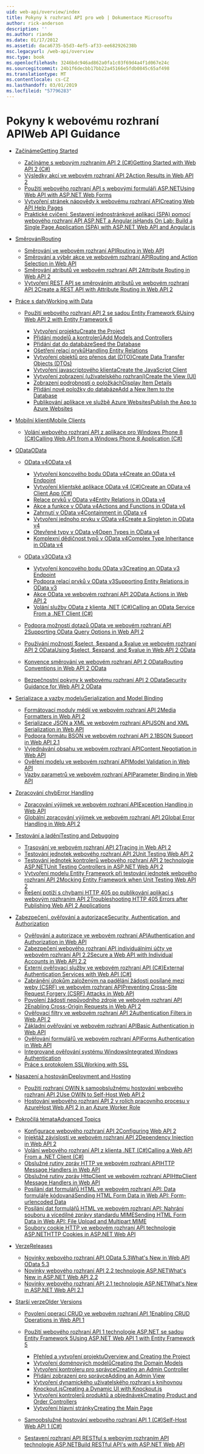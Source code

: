 ```yaml
---
uid: web-api/overview/index
title: Pokyny k rozhraní API pro web | Dokumentace Microsoftu
author: rick-anderson
description: ''
ms.author: riande
ms.date: 01/17/2012
ms.assetid: daca6735-b5d3-4ef5-af33-ee682926238b
msc.legacyurl: /web-api/overview
msc.type: book
ms.openlocfilehash: 3246bdc946ad862a0fa1c03f69d4a4f1d067e24c
ms.sourcegitcommit: 24b1f6decbb17bb22a45166e5fdb0845c65af498
ms.translationtype: MT
ms.contentlocale: cs-CZ
ms.lasthandoff: 03/01/2019
ms.locfileid: "57796283"
---
```

<a name="web-api-guidance"></a><span data-ttu-id="39b10-102">Pokyny k webovému rozhraní API</span><span class="sxs-lookup"><span data-stu-id="39b10-102">Web API Guidance</span></span>
====================
- [<span data-ttu-id="39b10-103">Začínáme</span><span class="sxs-lookup"><span data-stu-id="39b10-103">Getting Started</span></span>](getting-started-with-aspnet-web-api/index.md)

    - [<span data-ttu-id="39b10-104">Začínáme s webovým rozhraním API 2 (C#)</span><span class="sxs-lookup"><span data-stu-id="39b10-104">Getting Started with Web API 2 (C#)</span></span>](getting-started-with-aspnet-web-api/tutorial-your-first-web-api.md)
    - [<span data-ttu-id="39b10-105">Výsledky akcí ve webovém rozhraní API 2</span><span class="sxs-lookup"><span data-stu-id="39b10-105">Action Results in Web API 2</span></span>](getting-started-with-aspnet-web-api/action-results.md)
    - [<span data-ttu-id="39b10-106">Použití webového rozhraní API s webovými formuláři ASP.NET</span><span class="sxs-lookup"><span data-stu-id="39b10-106">Using Web API with ASP.NET Web Forms</span></span>](getting-started-with-aspnet-web-api/using-web-api-with-aspnet-web-forms.md)
    - [<span data-ttu-id="39b10-107">Vytvoření stránek nápovědy k webovému rozhraní API</span><span class="sxs-lookup"><span data-stu-id="39b10-107">Creating Web API Help Pages</span></span>](getting-started-with-aspnet-web-api/creating-api-help-pages.md)
    - [<span data-ttu-id="39b10-108">Praktické cvičení: Sestavení jednostránkové aplikaci (SPA) pomocí webového rozhraní API ASP.NET a Angular.js</span><span class="sxs-lookup"><span data-stu-id="39b10-108">Hands On Lab: Build a Single Page Application (SPA) with ASP.NET Web API and Angular.js</span></span>](getting-started-with-aspnet-web-api/build-a-single-page-application-spa-with-aspnet-web-api-and-angularjs.md)
- [<span data-ttu-id="39b10-109">Směrování</span><span class="sxs-lookup"><span data-stu-id="39b10-109">Routing</span></span>](web-api-routing-and-actions/index.md)

    - [<span data-ttu-id="39b10-110">Směrování ve webovém rozhraní API</span><span class="sxs-lookup"><span data-stu-id="39b10-110">Routing in Web API</span></span>](web-api-routing-and-actions/routing-in-aspnet-web-api.md)
    - [<span data-ttu-id="39b10-111">Směrování a výběr akce ve webovém rozhraní API</span><span class="sxs-lookup"><span data-stu-id="39b10-111">Routing and Action Selection in Web API</span></span>](web-api-routing-and-actions/routing-and-action-selection.md)
    - [<span data-ttu-id="39b10-112">Směrování atributů ve webovém rozhraní API 2</span><span class="sxs-lookup"><span data-stu-id="39b10-112">Attribute Routing in Web API 2</span></span>](web-api-routing-and-actions/attribute-routing-in-web-api-2.md)
    - [<span data-ttu-id="39b10-113">Vytvoření REST API se směrováním atributů ve webovém rozhraní API 2</span><span class="sxs-lookup"><span data-stu-id="39b10-113">Create a REST API with Attribute Routing in Web API 2</span></span>](web-api-routing-and-actions/create-a-rest-api-with-attribute-routing.md)
- [<span data-ttu-id="39b10-114">Práce s daty</span><span class="sxs-lookup"><span data-stu-id="39b10-114">Working with Data</span></span>](data/index.md)

    - [<span data-ttu-id="39b10-115">Použití webového rozhraní API 2 se sadou Entity Framework 6</span><span class="sxs-lookup"><span data-stu-id="39b10-115">Using Web API 2 with Entity Framework 6</span></span>](data/using-web-api-with-entity-framework/index.md)

        - [<span data-ttu-id="39b10-116">Vytvoření projektu</span><span class="sxs-lookup"><span data-stu-id="39b10-116">Create the Project</span></span>](data/using-web-api-with-entity-framework/part-1.md)
        - [<span data-ttu-id="39b10-117">Přidání modelů a kontrolerů</span><span class="sxs-lookup"><span data-stu-id="39b10-117">Add Models and Controllers</span></span>](data/using-web-api-with-entity-framework/part-2.md)
        - [<span data-ttu-id="39b10-118">Přidání dat do databáze</span><span class="sxs-lookup"><span data-stu-id="39b10-118">Seed the Database</span></span>](data/using-web-api-with-entity-framework/part-3.md)
        - [<span data-ttu-id="39b10-119">Ošetření relací prvků</span><span class="sxs-lookup"><span data-stu-id="39b10-119">Handling Entity Relations</span></span>](data/using-web-api-with-entity-framework/part-4.md)
        - [<span data-ttu-id="39b10-120">Vytvoření objektů pro přenos dat (DTO)</span><span class="sxs-lookup"><span data-stu-id="39b10-120">Create Data Transfer Objects (DTOs)</span></span>](data/using-web-api-with-entity-framework/part-5.md)
        - [<span data-ttu-id="39b10-121">Vytvoření javascriptového klienta</span><span class="sxs-lookup"><span data-stu-id="39b10-121">Create the JavaScript Client</span></span>](data/using-web-api-with-entity-framework/part-6.md)
        - [<span data-ttu-id="39b10-122">Vytvoření zobrazení (uživatelského rozhraní)</span><span class="sxs-lookup"><span data-stu-id="39b10-122">Create the View (UI)</span></span>](data/using-web-api-with-entity-framework/part-7.md)
        - [<span data-ttu-id="39b10-123">Zobrazení podrobností o položkách</span><span class="sxs-lookup"><span data-stu-id="39b10-123">Display Item Details</span></span>](data/using-web-api-with-entity-framework/part-8.md)
        - [<span data-ttu-id="39b10-124">Přidání nové položky do databáze</span><span class="sxs-lookup"><span data-stu-id="39b10-124">Add a New Item to the Database</span></span>](data/using-web-api-with-entity-framework/part-9.md)
        - [<span data-ttu-id="39b10-125">Publikování aplikace ve službě Azure Websites</span><span class="sxs-lookup"><span data-stu-id="39b10-125">Publish the App to Azure Websites</span></span>](data/using-web-api-with-entity-framework/part-10.md)
- [<span data-ttu-id="39b10-126">Mobilní klienti</span><span class="sxs-lookup"><span data-stu-id="39b10-126">Mobile Clients</span></span>](mobile-clients/index.md)

    - [<span data-ttu-id="39b10-127">Volání webového rozhraní API z aplikace pro Windows Phone 8 (C#)</span><span class="sxs-lookup"><span data-stu-id="39b10-127">Calling Web API from a Windows Phone 8 Application (C#)</span></span>](mobile-clients/calling-web-api-from-a-windows-phone-8-application.md)
- [<span data-ttu-id="39b10-128">OData</span><span class="sxs-lookup"><span data-stu-id="39b10-128">OData</span></span>](odata-support-in-aspnet-web-api/index.md)

    - [<span data-ttu-id="39b10-129">OData v4</span><span class="sxs-lookup"><span data-stu-id="39b10-129">OData v4</span></span>](odata-support-in-aspnet-web-api/odata-v4/index.md)

        - [<span data-ttu-id="39b10-130">Vytvoření koncového bodu OData v4</span><span class="sxs-lookup"><span data-stu-id="39b10-130">Create an OData v4 Endpoint</span></span>](odata-support-in-aspnet-web-api/odata-v4/create-an-odata-v4-endpoint.md)
        - [<span data-ttu-id="39b10-131">Vytvoření klientské aplikace OData v4 (C#)</span><span class="sxs-lookup"><span data-stu-id="39b10-131">Create an OData v4 Client App (C#)</span></span>](odata-support-in-aspnet-web-api/odata-v4/create-an-odata-v4-client-app.md)
        - [<span data-ttu-id="39b10-132">Relace prvků v OData v4</span><span class="sxs-lookup"><span data-stu-id="39b10-132">Entity Relations in OData v4</span></span>](odata-support-in-aspnet-web-api/odata-v4/entity-relations-in-odata-v4.md)
        - [<span data-ttu-id="39b10-133">Akce a funkce v OData v4</span><span class="sxs-lookup"><span data-stu-id="39b10-133">Actions and Functions in OData v4</span></span>](odata-support-in-aspnet-web-api/odata-v4/odata-actions-and-functions.md)
        - [<span data-ttu-id="39b10-134">Zahrnutí v OData v4</span><span class="sxs-lookup"><span data-stu-id="39b10-134">Containment in OData v4</span></span>](odata-support-in-aspnet-web-api/odata-v4/odata-containment-in-web-api-22.md)
        - [<span data-ttu-id="39b10-135">Vytvoření jednoho prvku v OData v4</span><span class="sxs-lookup"><span data-stu-id="39b10-135">Create a Singleton in OData v4</span></span>](odata-support-in-aspnet-web-api/odata-v4/using-a-singleton-in-an-odata-endpoint-in-web-api-22.md)
        - [<span data-ttu-id="39b10-136">Otevřené typy v OData v4</span><span class="sxs-lookup"><span data-stu-id="39b10-136">Open Types in OData v4</span></span>](odata-support-in-aspnet-web-api/odata-v4/use-open-types-in-odata-v4.md)
        - [<span data-ttu-id="39b10-137">Komplexní dědičnost typů v OData v4</span><span class="sxs-lookup"><span data-stu-id="39b10-137">Complex Type Inheritance in OData v4</span></span>](odata-support-in-aspnet-web-api/odata-v4/complex-type-inheritance-in-odata-v4.md)
    - [<span data-ttu-id="39b10-138">OData v3</span><span class="sxs-lookup"><span data-stu-id="39b10-138">OData v3</span></span>](odata-support-in-aspnet-web-api/odata-v3/index.md)

        - [<span data-ttu-id="39b10-139">Vytvoření koncového bodu OData v3</span><span class="sxs-lookup"><span data-stu-id="39b10-139">Creating an OData v3 Endpoint</span></span>](odata-support-in-aspnet-web-api/odata-v3/creating-an-odata-endpoint.md)
        - [<span data-ttu-id="39b10-140">Podpora relací prvků v OData v3</span><span class="sxs-lookup"><span data-stu-id="39b10-140">Supporting Entity Relations in OData v3</span></span>](odata-support-in-aspnet-web-api/odata-v3/working-with-entity-relations.md)
        - [<span data-ttu-id="39b10-141">Akce OData ve webovém rozhraní API 2</span><span class="sxs-lookup"><span data-stu-id="39b10-141">OData Actions in Web API 2</span></span>](odata-support-in-aspnet-web-api/odata-v3/odata-actions.md)
        - [<span data-ttu-id="39b10-142">Volání služby OData z klienta .NET (C#)</span><span class="sxs-lookup"><span data-stu-id="39b10-142">Calling an OData Service From a .NET Client (C#)</span></span>](odata-support-in-aspnet-web-api/odata-v3/calling-an-odata-service-from-a-net-client.md)
    - [<span data-ttu-id="39b10-143">Podpora možností dotazů OData ve webovém rozhraní API 2</span><span class="sxs-lookup"><span data-stu-id="39b10-143">Supporting OData Query Options in Web API 2</span></span>](odata-support-in-aspnet-web-api/supporting-odata-query-options.md)
    - [<span data-ttu-id="39b10-144">Používání možností $select, $expand a $value ve webovém rozhraní API 2 OData</span><span class="sxs-lookup"><span data-stu-id="39b10-144">Using $select, $expand, and $value in Web API 2 OData</span></span>](odata-support-in-aspnet-web-api/using-select-expand-and-value.md)
    - [<span data-ttu-id="39b10-145">Konvence směrování ve webovém rozhraní API 2 OData</span><span class="sxs-lookup"><span data-stu-id="39b10-145">Routing Conventions in Web API 2 OData</span></span>](odata-support-in-aspnet-web-api/odata-routing-conventions.md)
    - [<span data-ttu-id="39b10-146">Bezpečnostní pokyny k webovému rozhraní API 2 OData</span><span class="sxs-lookup"><span data-stu-id="39b10-146">Security Guidance for Web API 2 OData</span></span>](odata-support-in-aspnet-web-api/odata-security-guidance.md)
- [<span data-ttu-id="39b10-147">Serializace a vazby modelu</span><span class="sxs-lookup"><span data-stu-id="39b10-147">Serialization and Model Binding</span></span>](formats-and-model-binding/index.md)

    - [<span data-ttu-id="39b10-148">Formátovací moduly médií ve webovém rozhraní API 2</span><span class="sxs-lookup"><span data-stu-id="39b10-148">Media Formatters in Web API 2</span></span>](formats-and-model-binding/media-formatters.md)
    - [<span data-ttu-id="39b10-149">Serializace JSON a XML ve webovém rozhraní API</span><span class="sxs-lookup"><span data-stu-id="39b10-149">JSON and XML Serialization in Web API</span></span>](formats-and-model-binding/json-and-xml-serialization.md)
    - [<span data-ttu-id="39b10-150">Podpora formátu BSON ve webovém rozhraní API 2.1</span><span class="sxs-lookup"><span data-stu-id="39b10-150">BSON Support in Web API 2.1</span></span>](formats-and-model-binding/bson-support-in-web-api-21.md)
    - [<span data-ttu-id="39b10-151">Vyjednávání obsahu ve webovém rozhraní API</span><span class="sxs-lookup"><span data-stu-id="39b10-151">Content Negotiation in Web API</span></span>](formats-and-model-binding/content-negotiation.md)
    - [<span data-ttu-id="39b10-152">Ověření modelu ve webovém rozhraní API</span><span class="sxs-lookup"><span data-stu-id="39b10-152">Model Validation in Web API</span></span>](formats-and-model-binding/model-validation-in-aspnet-web-api.md)
    - [<span data-ttu-id="39b10-153">Vazby parametrů ve webovém rozhraní API</span><span class="sxs-lookup"><span data-stu-id="39b10-153">Parameter Binding in Web API</span></span>](formats-and-model-binding/parameter-binding-in-aspnet-web-api.md)
- [<span data-ttu-id="39b10-154">Zpracování chyb</span><span class="sxs-lookup"><span data-stu-id="39b10-154">Error Handling</span></span>](error-handling/index.md)

    - [<span data-ttu-id="39b10-155">Zpracování výjimek ve webovém rozhraní API</span><span class="sxs-lookup"><span data-stu-id="39b10-155">Exception Handling in Web API</span></span>](error-handling/exception-handling.md)
    - [<span data-ttu-id="39b10-156">Globální zpracování výjimek ve webovém rozhraní API 2</span><span class="sxs-lookup"><span data-stu-id="39b10-156">Global Error Handling in Web API 2</span></span>](error-handling/web-api-global-error-handling.md)
- [<span data-ttu-id="39b10-157">Testování a ladění</span><span class="sxs-lookup"><span data-stu-id="39b10-157">Testing and Debugging</span></span>](testing-and-debugging/index.md)

    - [<span data-ttu-id="39b10-158">Trasování ve webovém rozhraní API 2</span><span class="sxs-lookup"><span data-stu-id="39b10-158">Tracing in Web API 2</span></span>](testing-and-debugging/tracing-in-aspnet-web-api.md)
    - [<span data-ttu-id="39b10-159">Testování jednotek webového rozhraní API 2</span><span class="sxs-lookup"><span data-stu-id="39b10-159">Unit Testing Web API 2</span></span>](testing-and-debugging/unit-testing-with-aspnet-web-api.md)
    - [<span data-ttu-id="39b10-160">Testování jednotek kontrolerů webového rozhraní API 2 technologie ASP.NET</span><span class="sxs-lookup"><span data-stu-id="39b10-160">Unit Testing Controllers in ASP.NET Web API 2</span></span>](testing-and-debugging/unit-testing-controllers-in-web-api.md)
    - [<span data-ttu-id="39b10-161">Vytvoření modelu Entity Framework při testování jednotek webového rozhraní API 2</span><span class="sxs-lookup"><span data-stu-id="39b10-161">Mocking Entity Framework when Unit Testing Web API 2</span></span>](testing-and-debugging/mocking-entity-framework-when-unit-testing-aspnet-web-api-2.md)
    - [<span data-ttu-id="39b10-162">Řešení potíží s chybami HTTP 405 po publikování aplikací s webovým rozhraním API 2</span><span class="sxs-lookup"><span data-stu-id="39b10-162">Troubleshooting HTTP 405 Errors after Publishing Web API 2 Applications</span></span>](testing-and-debugging/troubleshooting-http-405-errors-after-publishing-web-api-applications.md)
- [<span data-ttu-id="39b10-163">Zabezpečení, ověřování a autorizace</span><span class="sxs-lookup"><span data-stu-id="39b10-163">Security, Authentication, and Authorization</span></span>](security/index.md)

    - [<span data-ttu-id="39b10-164">Ověřování a autorizace ve webovém rozhraní API</span><span class="sxs-lookup"><span data-stu-id="39b10-164">Authentication and Authorization in Web API</span></span>](security/authentication-and-authorization-in-aspnet-web-api.md)
    - [<span data-ttu-id="39b10-165">Zabezpečení webového rozhraní API individuálními účty ve webovém rozhraní API 2.2</span><span class="sxs-lookup"><span data-stu-id="39b10-165">Secure a Web API with Individual Accounts in Web API 2.2</span></span>](security/individual-accounts-in-web-api.md)
    - [<span data-ttu-id="39b10-166">Externí ověřovací služby ve webovém rozhraní API (C#)</span><span class="sxs-lookup"><span data-stu-id="39b10-166">External Authentication Services with Web API (C#)</span></span>](security/external-authentication-services.md)
    - [<span data-ttu-id="39b10-167">Zabránění útokům založeným na padělání žádosti posílané mezi weby (CSRF) ve webovém rozhraní API</span><span class="sxs-lookup"><span data-stu-id="39b10-167">Preventing Cross-Site Request Forgery (CSRF) Attacks in Web API</span></span>](security/preventing-cross-site-request-forgery-csrf-attacks.md)
    - [<span data-ttu-id="39b10-168">Povolení žádostí nepůvodního zdroje ve webovém rozhraní API 2</span><span class="sxs-lookup"><span data-stu-id="39b10-168">Enabling Cross-Origin Requests in Web API 2</span></span>](security/enabling-cross-origin-requests-in-web-api.md)
    - [<span data-ttu-id="39b10-169">Ověřovací filtry ve webovém rozhraní API 2</span><span class="sxs-lookup"><span data-stu-id="39b10-169">Authentication Filters in Web API 2</span></span>](security/authentication-filters.md)
    - [<span data-ttu-id="39b10-170">Základní ověřování ve webovém rozhraní API</span><span class="sxs-lookup"><span data-stu-id="39b10-170">Basic Authentication in Web API</span></span>](security/basic-authentication.md)
    - [<span data-ttu-id="39b10-171">Ověřování formulářů ve webovém rozhraní API</span><span class="sxs-lookup"><span data-stu-id="39b10-171">Forms Authentication in Web API</span></span>](security/forms-authentication.md)
    - [<span data-ttu-id="39b10-172">Integrované ověřování systému Windows</span><span class="sxs-lookup"><span data-stu-id="39b10-172">Integrated Windows Authentication</span></span>](security/integrated-windows-authentication.md)
    - [<span data-ttu-id="39b10-173">Práce s protokolem SSL</span><span class="sxs-lookup"><span data-stu-id="39b10-173">Working with SSL</span></span>](security/working-with-ssl-in-web-api.md)
- [<span data-ttu-id="39b10-174">Nasazení a hostování</span><span class="sxs-lookup"><span data-stu-id="39b10-174">Deployment and Hosting</span></span>](hosting-aspnet-web-api/index.md)

    - [<span data-ttu-id="39b10-175">Použití rozhraní OWIN k samoobslužnému hostování webového rozhraní API 2</span><span class="sxs-lookup"><span data-stu-id="39b10-175">Use OWIN to Self-Host Web API 2</span></span>](hosting-aspnet-web-api/use-owin-to-self-host-web-api.md)
    - [<span data-ttu-id="39b10-176">Hostování webového rozhraní API 2 v rolích pracovního procesu v Azure</span><span class="sxs-lookup"><span data-stu-id="39b10-176">Host Web API 2 in an Azure Worker Role</span></span>](hosting-aspnet-web-api/host-aspnet-web-api-in-an-azure-worker-role.md)
- [<span data-ttu-id="39b10-177">Pokročilá témata</span><span class="sxs-lookup"><span data-stu-id="39b10-177">Advanced Topics</span></span>](advanced/index.md)

    - [<span data-ttu-id="39b10-178">Konfigurace webového rozhraní API 2</span><span class="sxs-lookup"><span data-stu-id="39b10-178">Configuring Web API 2</span></span>](advanced/configuring-aspnet-web-api.md)
    - [<span data-ttu-id="39b10-179">Injektáž závislostí ve webovém rozhraní API 2</span><span class="sxs-lookup"><span data-stu-id="39b10-179">Dependency Injection in Web API 2</span></span>](advanced/dependency-injection.md)
    - [<span data-ttu-id="39b10-180">Volání webového rozhraní API z klienta .NET (C#)</span><span class="sxs-lookup"><span data-stu-id="39b10-180">Calling a Web API From a .NET Client (C#)</span></span>](advanced/calling-a-web-api-from-a-net-client.md)
    - [<span data-ttu-id="39b10-181">Obslužné rutiny zpráv HTTP ve webovém rozhraní API</span><span class="sxs-lookup"><span data-stu-id="39b10-181">HTTP Message Handlers in Web API</span></span>](advanced/http-message-handlers.md)
    - [<span data-ttu-id="39b10-182">Obslužné rutiny zpráv HttpClient ve webovém rozhraní API</span><span class="sxs-lookup"><span data-stu-id="39b10-182">HttpClient Message Handlers in Web API</span></span>](advanced/httpclient-message-handlers.md)
    - [<span data-ttu-id="39b10-183">Posílání dat formulářů HTML ve webovém rozhraní API: Data formuláře kódovaná</span><span class="sxs-lookup"><span data-stu-id="39b10-183">Sending HTML Form Data in Web API: Form-urlencoded Data</span></span>](advanced/sending-html-form-data-part-1.md)
    - [<span data-ttu-id="39b10-184">Posílání dat formulářů HTML ve webovém rozhraní API: Nahrání souboru a vícedílné zprávy standardu MIME</span><span class="sxs-lookup"><span data-stu-id="39b10-184">Sending HTML Form Data in Web API: File Upload and Multipart MIME</span></span>](advanced/sending-html-form-data-part-2.md)
    - [<span data-ttu-id="39b10-185">Soubory cookie HTTP ve webovém rozhraní API technologie ASP.NET</span><span class="sxs-lookup"><span data-stu-id="39b10-185">HTTP Cookies in ASP.NET Web API</span></span>](advanced/http-cookies.md)
- [<span data-ttu-id="39b10-186">Verze</span><span class="sxs-lookup"><span data-stu-id="39b10-186">Releases</span></span>](releases/index.md)

    - [<span data-ttu-id="39b10-187">Novinky webového rozhraní API OData 5.3</span><span class="sxs-lookup"><span data-stu-id="39b10-187">What's New in Web API OData 5.3</span></span>](releases/whats-new-in-aspnet-web-api-odata-53.md)
    - [<span data-ttu-id="39b10-188">Novinky webového rozhraní API 2.2 technologie ASP.NET</span><span class="sxs-lookup"><span data-stu-id="39b10-188">What's New in ASP.NET Web API 2.2</span></span>](releases/whats-new-in-aspnet-web-api-22.md)
    - [<span data-ttu-id="39b10-189">Novinky webového rozhraní API 2.1 technologie ASP.NET</span><span class="sxs-lookup"><span data-stu-id="39b10-189">What's New in ASP.NET Web API 2.1</span></span>](releases/whats-new-in-aspnet-web-api-21.md)
- [<span data-ttu-id="39b10-190">Starší verze</span><span class="sxs-lookup"><span data-stu-id="39b10-190">Older Versions</span></span>](older-versions/index.md)

    - [<span data-ttu-id="39b10-191">Povolení operací CRUD ve webovém rozhraní API 1</span><span class="sxs-lookup"><span data-stu-id="39b10-191">Enabling CRUD Operations in Web API 1</span></span>](older-versions/creating-a-web-api-that-supports-crud-operations.md)
    - [<span data-ttu-id="39b10-192">Použití webového rozhraní API 1 technologie ASP.NET se sadou Entity Framework 5</span><span class="sxs-lookup"><span data-stu-id="39b10-192">Using ASP.NET Web API 1 with Entity Framework 5</span></span>](older-versions/using-web-api-1-with-entity-framework-5/index.md)

        - [<span data-ttu-id="39b10-193">Přehled a vytvoření projektu</span><span class="sxs-lookup"><span data-stu-id="39b10-193">Overview and Creating the Project</span></span>](older-versions/using-web-api-1-with-entity-framework-5/using-web-api-with-entity-framework-part-1.md)
        - [<span data-ttu-id="39b10-194">Vytvoření doménových modelů</span><span class="sxs-lookup"><span data-stu-id="39b10-194">Creating the Domain Models</span></span>](older-versions/using-web-api-1-with-entity-framework-5/using-web-api-with-entity-framework-part-2.md)
        - [<span data-ttu-id="39b10-195">Vytvoření kontroleru pro správce</span><span class="sxs-lookup"><span data-stu-id="39b10-195">Creating an Admin Controller</span></span>](older-versions/using-web-api-1-with-entity-framework-5/using-web-api-with-entity-framework-part-3.md)
        - [<span data-ttu-id="39b10-196">Přidání zobrazení pro správce</span><span class="sxs-lookup"><span data-stu-id="39b10-196">Adding an Admin View</span></span>](older-versions/using-web-api-1-with-entity-framework-5/using-web-api-with-entity-framework-part-4.md)
        - [<span data-ttu-id="39b10-197">Vytvoření dynamického uživatelského rozhraní s knihovnou Knockout.js</span><span class="sxs-lookup"><span data-stu-id="39b10-197">Creating a Dynamic UI with Knockout.js</span></span>](older-versions/using-web-api-1-with-entity-framework-5/using-web-api-with-entity-framework-part-5.md)
        - [<span data-ttu-id="39b10-198">Vytvoření kontrolerů produktů a objednávek</span><span class="sxs-lookup"><span data-stu-id="39b10-198">Creating Product and Order Controllers</span></span>](older-versions/using-web-api-1-with-entity-framework-5/using-web-api-with-entity-framework-part-6.md)
        - [<span data-ttu-id="39b10-199">Vytvoření hlavní stránky</span><span class="sxs-lookup"><span data-stu-id="39b10-199">Creating the Main Page</span></span>](older-versions/using-web-api-1-with-entity-framework-5/using-web-api-with-entity-framework-part-7.md)
    - [<span data-ttu-id="39b10-200">Samoobslužné hostování webového rozhraní API 1 (C#)</span><span class="sxs-lookup"><span data-stu-id="39b10-200">Self-Host Web API 1 (C#)</span></span>](older-versions/self-host-a-web-api.md)
    - [<span data-ttu-id="39b10-201">Sestavení rozhraní API RESTful s webovým rozhraním API technologie ASP.NET</span><span class="sxs-lookup"><span data-stu-id="39b10-201">Build RESTful API's with ASP.NET Web API</span></span>](older-versions/build-restful-apis-with-aspnet-web-api.md)
